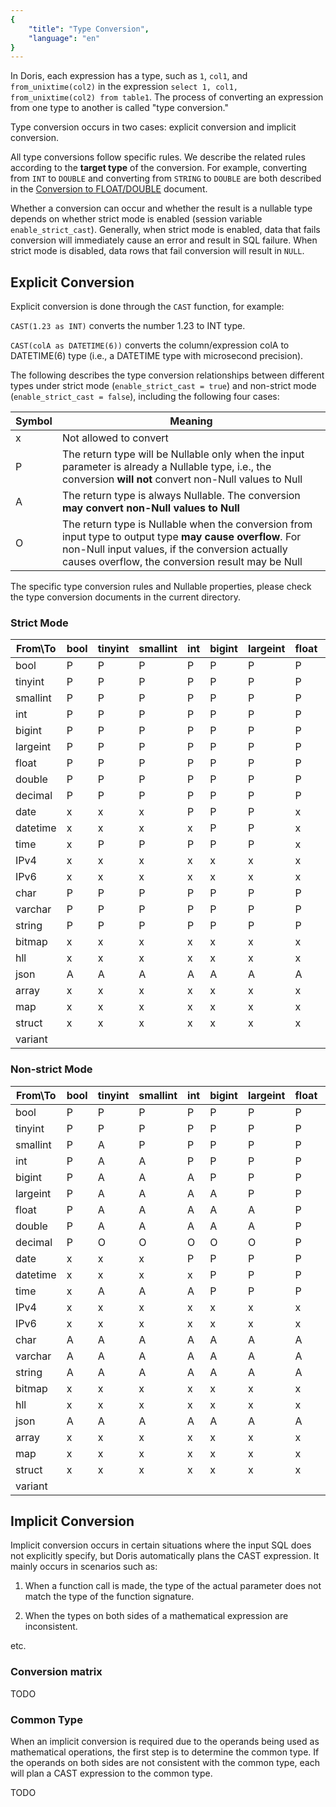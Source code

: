 ```yaml
---
{
    "title": "Type Conversion",
    "language": "en"
}
---
```


In Doris, each expression has a type, such as `1`, `col1`, and `from_unixtime(col2)` in the expression `select 1, col1, from_unixtime(col2) from table1`. The process of converting an expression from one type to another is called "type conversion."

Type conversion occurs in two cases: explicit conversion and implicit conversion.

All type conversions follow specific rules. We describe the related rules according to the **target type** of the conversion. For example, converting from `INT` to `DOUBLE` and converting from `STRING` to `DOUBLE` are both described in the [Conversion to FLOAT/DOUBLE](./float-double-conversion) document.

Whether a conversion can occur and whether the result is a nullable type depends on whether strict mode is enabled (session variable `enable_strict_cast`). Generally, when strict mode is enabled, data that fails conversion will immediately cause an error and result in SQL failure. When strict mode is disabled, data rows that fail conversion will result in `NULL`.

## Explicit Conversion

Explicit conversion is done through the `CAST` function, for example:

`CAST(1.23 as INT)` converts the number 1.23 to INT type.

`CAST(colA as DATETIME(6))` converts the column/expression colA to DATETIME(6) type (i.e., a DATETIME type with microsecond precision).

The following describes the type conversion relationships between different types under strict mode (`enable_strict_cast = true`) and non-strict mode (`enable_strict_cast = false`), including the following four cases:

|Symbol|Meaning|
|-|-|
|x|Not allowed to convert|
|P|The return type will be Nullable only when the input parameter is already a Nullable type, i.e., the conversion **will not** convert non-Null values to Null|
|A|The return type is always Nullable. The conversion **may convert non-Null values to Null**|
|O|The return type is Nullable when the conversion from input type to output type **may cause overflow**. For non-Null input values, if the conversion actually causes overflow, the conversion result may be Null|

The specific type conversion rules and Nullable properties, please check the type conversion documents in the current directory.

### Strict Mode

| **From**\\**To** | bool | tinyint | smallint | int | bigint | largeint | float | double | decimal | date | datetime | time | IPv4 | IPv6 | char | varchar | string | bitmap | hll | json | array | map | struct | variant |
| ---------------- | ---- | ------- | -------- | --- | ------ | -------- | ----- | ------ | ------- | ---- | -------- | ---- | ---- | ---- | ---- | ------- | ------ | ------ | --- | ---- | ----- | --- | ------ | ------- |
| bool             | P   | P      | P       | P  | P     | P       | P    | P     | P      | x    | x        | x    | x    | x    |      |         |        | x      | x   | P   | x     | x   | x      |         |
| tinyint          | P   | P      | P       | P  | P     | P       | P    | P     | P      | P   | P       | P   | x    | x    |      |         |        | x      | x   | P   | x     | x   | x      |         |
| smallint         | P   | P      | P       | P  | P     | P       | P    | P     | P      | P   | P       | P   | x    | x    |      |         |        | x      | x   | P   | x     | x   | x      |         |
| int              | P   | P      | P       | P  | P     | P       | P    | P     | P      | P   | P       | P   | x    | x    |      |         |        | x      | x   | P   | x     | x   | x      |         |
| bigint           | P   | P      | P       | P  | P     | P       | P    | P     | P      | P   | P       | P   | x    | x    |      |         |        | x      | x   | P   | x     | x   | x      |         |
| largeint         | P   | P      | P       | P  | P     | P       | P    | P     | P      | P   | P       | P   | x    | x    |      |         |        | x      | x   | P   | x     | x   | x      |         |
| float            | P   | P      | P       | P  | P     | P       | P    | P     | P      | P   | P       | P   | x    | x    |      |         |        | x      | x   | P   | x     | x   | x      |         |
| double           | P   | P      | P       | P  | P     | P       | P    | P     | P      | P   | P       | P   | x    | x    |      |         |        | x      | x   | P   | x     | x   | x      |         |
| decimal          | P   | P      | P       | P  | P     | P       | P    | P     | P      | P   | P       | P   | x    | x    |      |         |        | x      | x   | P   | x     | x   | x      |         |
| date             | x    | x       | x        | P  | P     | P       | x     | x      | x       | P   | P       | x    | x    | x    |      |         |        | x      | x   | x    | x     | x   | x      |         |
| datetime         | x    | x       | x        | x   | P     | P       | x     | x      | x       | P   | P       | P   | x    | x    |      |         |        | x      | x   | x    | x     | x   | x      |         |
| time             | x    | P      | P       | P  | P     | P       | x     | x      | x       | P   | P       | P   | x    | x    |      |         |        | x      | x   | x    | x     | x   | x      |         |
| IPv4             | x    | x       | x        | x   | x      | x        | x     | x      | x       | x    | x        | x    | P   | P   |      |         |        | x      | x   | x    | x     | x   | x      |         |
| IPv6             | x    | x       | x        | x   | x      | x        | x     | x      | x       | x    | x        | x    | x    | P   |      |         |        | x      | x   | x    | x     | x   | x      |         |
| char             | P   | P      | P       | P  | P     | P       | P    | P     | P      | P   | P       | P   | P   | P   |      |         |        | x      | x   | P   | P    | P  | P     |         |
| varchar          | P   | P      | P       | P  | P     | P       | P    | P     | P      | P   | P       | P   | P   | P   |      |         |        | x      | x   | P   | P    | P  | P     |         |
| string           | P   | P      | P       | P  | P     | P       | P    | P     | P      | P   | P       | P   | P   | P   |      |         |        | x      | x   | P   | P    | P  | P     |         |
| bitmap           | x    | x       | x        | x   | x      | x        | x     | x      | x       | x    | x        | x    | x    | x    | x    | x       | x      | P     | x   | x    | x     | x   | x      |         |
| hll              | x    | x       | x        | x   | x      | x        | x     | x      | x       | x    | x        | x    | x    | x    | x    | x       | x      | x      | P  | x    | x     | x   | x      |         |
| json             | A   | A      | A       | A  | A     | A       | A    | A     | A      | x    | x        | x    | x    | x    | A   | A      | A     | x      | x   | P   | A    | x   | A     |         |
| array            | x    | x       | x        | x   | x      | x        | x     | x      | x       | x    | x        | x    | x    | x    |      |         |        | x      | x   | P   | P    | x   | x      |         |
| map              | x    | x       | x        | x   | x      | x        | x     | x      | x       | x    | x        | x    | x    | x    |      |         |        | x      | x   | x    | x     | P  | x      |         |
| struct           | x    | x       | x        | x   | x      | x        | x     | x      | x       | x    | x        | x    | x    | x    |      |         |        | x      | x   | P   | x     | x   | P     |         |
| variant          |      |         |          |     |        |          |       |        |         |      |          |      |      |      |      |         |        |        |     |      |       |     |        |         |

### Non-strict Mode

| **From**\\**To** | bool | tinyint | smallint | int | bigint | largeint | float | double | decimal | date | datetime | time | IPv4 | IPv6 | char | varchar | string | bitmap | hll | json | array | map | struct | variant |
| ---------------- | ---- | ------- | -------- | --- | ------ | -------- | ----- | ------ | ------- | ---- | -------- | ---- | ---- | ---- | ---- | ------- | ------ | ------ | --- | ---- | ----- | --- | ------ | ------- |
| bool             | P   | P      | P       | P  | P     | P       | P    | P     | O      | x    | x        | x    | x    | x    |      |         |        | x      | x   | P   | x     | x   | x      |         |
| tinyint          | P   | P      | P       | P  | P     | P       | P    | P     | O      | A   | A       | A   | x    | x    |      |         |        | x      | x   | P   | x     | x   | x      |         |
| smallint         | P   | A      | P       | P  | P     | P       | P    | P     | O      | A   | A       | A   | x    | x    |      |         |        | x      | x   | P   | x     | x   | x      |         |
| int              | P   | A      | A       | P  | P     | P       | P    | P     | O      | A   | A       | A   | x    | x    |      |         |        | x      | x   | P   | x     | x   | x      |         |
| bigint           | P   | A      | A       | A  | P     | P       | P    | P     | O      | A   | A       | A   | x    | x    |      |         |        | x      | x   | P   | x     | x   | x      |         |
| largeint         | P   | A      | A       | A  | A     | P       | P    | P     | O      | A   | A       | A   | x    | x    |      |         |        | x      | x   | P   | x     | x   | x      |         |
| float            | P   | A      | A       | A  | A     | A       | P    | P     | A      | A   | A       | A   | x    | x    |      |         |        | x      | x   | P   | x     | x   | x      |         |
| double           | P   | A      | A       | A  | A     | A       | P    | P     | A      | A   | A       | A   | x    | x    |      |         |        | x      | x   | P   | x     | x   | x      |         |
| decimal          | P   | O      | O       | O  | O     | O       | P    | P     | O      | A   | A       | A   | x    | x    |      |         |        | x      | x   | P   | x     | x   | x      |         |
| date             | x    | x       | x        | P  | P     | P       | P    | P     | x       | P   | P       | x    | x    | x    |      |         |        | x      | x   | x    | x     | x   | x      |         |
| datetime         | x    | x       | x        | x   | P     | P       | P    | P     | x       | P   | A       | P   | x    | x    |      |         |        | x      | x   | x    | x     | x   | x      |         |
| time             | x    | A      | A       | A  | P     | P       | P    | P     | x       | P   | P       | A   | x    | x    |      |         |        | x      | x   | x    | x     | x   | x      |         |
| IPv4             | x    | x       | x        | x   | x      | x        | x     | x      | x       | x    | x        | x    | P   | P   |      |         |        | x      | x   | x    | x     | x   | x      |         |
| IPv6             | x    | x       | x        | x   | x      | x        | x     | x      | x       | x    | x        | x    | x    | P   |      |         |        | x      | x   | x    | x     | x   | x      |         |
| char             | A   | A      | A       | A  | A     | A       | A    | A     | A      | A   | A       | A   | A   | A   |      |         |        | x      | x   | A   | A    | A  | A     |         |
| varchar          | A   | A      | A       | A  | A     | A       | A    | A     | A      | A   | A       | A   | A   | A   |      |         |        | x      | x   | A   | A    | A  | A     |         |
| string           | A   | A      | A       | A  | A     | A       | A    | A     | A      | A   | A       | A   | A   | A   |      |         |        | x      | x   | A   | A    | A  | A     |         |
| bitmap           | x    | x       | x        | x   | x      | x        | x     | x      | x       | x    | x        | x    | x    | x    | x    | x       | x      | P     | x   | x    | x     | x   | x      |         |
| hll              | x    | x       | x        | x   | x      | x        | x     | x      | x       | x    | x        | x    | x    | x    | x    | x       | x      | x      | P  | x    | x     | x   | x      |         |
| json             | A   | A      | A       | A  | A     | A       | A    | A     | A      | x    | x        | x    | x    | x    | A   | A      | A     | x      | x   | P   | A    | x   | A     |         |
| array            | x    | x       | x        | x   | x      | x        | x     | x      | x       | x    | x        | x    | x    | x    |      |         |        | x      | x   | P   | P    | x   | x      |         |
| map              | x    | x       | x        | x   | x      | x        | x     | x      | x       | x    | x        | x    | x    | x    |      |         |        | x      | x   | x    | x     | P  | x      |         |
| struct           | x    | x       | x        | x   | x      | x        | x     | x      | x       | x    | x        | x    | x    | x    |      |         |        | x      | x   | P   | x     | x   | P     |         |
| variant          |      |         |          |     |        |          |       |        |         |      |          |      |      |      |      |         |        |        |     |      |       |     |        |         |

## Implicit Conversion

Implicit conversion occurs in certain situations where the input SQL does not explicitly specify, but Doris automatically plans the CAST expression. It mainly occurs in scenarios such as:

1. When a function call is made, the type of the actual parameter does not match the type of the function signature.

2. When the types on both sides of a mathematical expression are inconsistent.

etc.

### Conversion matrix

TODO

### Common Type

When an implicit conversion is required due to the operands being used as mathematical operations, the first step is to determine the common type. If the operands on both sides are not consistent with the common type, each will plan a CAST expression to the common type.

TODO
